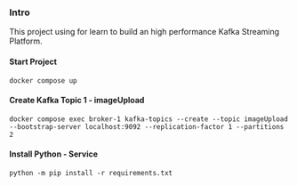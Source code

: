 ### Intro
This project using for learn to build an high performance Kafka Streaming Platform.

#### Start Project
```
docker compose up
```

#### Create Kafka Topic 1 - imageUpload
```
docker compose exec broker-1 kafka-topics --create --topic imageUpload --bootstrap-server localhost:9092 --replication-factor 1 --partitions 2
```

#### Install Python - Service
```
python -m pip install -r requirements.txt
```